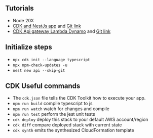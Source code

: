 ## Tutorials
* Node 20X
* [CDK and NestJs app](https://medium.com/nextfaze/deploying-serverless-api-with-nestjs-and-aws-cdk-3d41063543e0) and [Git link](https://github.com/NextFaze/awesome-serverless-api)
* [CDK Api gateway Lambda Dynamo](https://conermurphy.com/blog/build-rest-api-aws-cdk-api-gateway-lambda-dynamodb-api-key-authentication) and [Git link](https://github.com/conermurphy/cdk-tutorials/tree/main/rest-api-with-api-key-auth)

## Initialize steps
* `npx cdk init --language typescript`
* `npx npm-check-updates -u`
* `nest new api --skip-git`

## CDK Useful commands
* The `cdk.json` file tells the CDK Toolkit how to execute your app.
* `npm run build`   compile typescript to js
* `npm run watch`   watch for changes and compile
* `npm run test`    perform the jest unit tests
* `cdk deploy`      deploy this stack to your default AWS account/region
* `cdk diff`        compare deployed stack with current state
* `cdk synth`       emits the synthesized CloudFormation template

